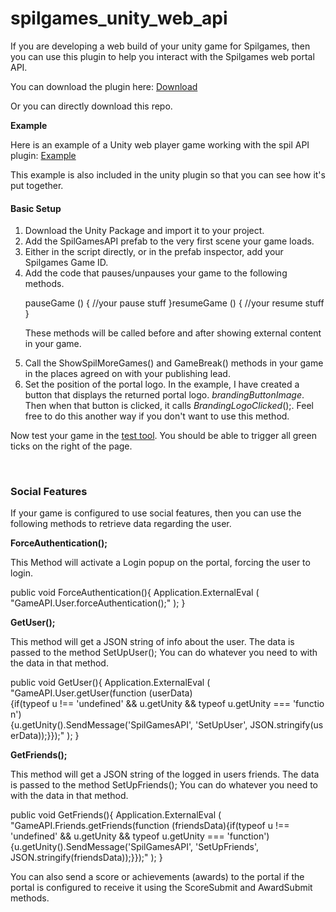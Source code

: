# spilgames_unity_web_api
If you are developing a web build of your unity game for Spilgames, then you can use this plugin to help you interact with the Spilgames web portal API.

You can download the plugin here: <a title="Unity Plugin" href="http://files.cdn.spilcloud.com/gameapi_plugin/1433324058_SpilgamesWebAPIUnityPluginV0_0_7.unitypackage">Download</a>

Or you can directly download this repo.

<strong>Example</strong>

Here is an example of a Unity web player game working with the spil API plugin: <a href="http://www.integrations.partner.spilgames.com/game/game-api-unity">Example</a>

This example is also included in the unity plugin so that you can see how it's put together.
<h4>Basic Setup</h4>
<ol>
	<li>Download the Unity Package and import it to your project.</li>
	<li>Add the SpilGamesAPI prefab to the very first scene your game loads.</li>
	<li>Either in the script directly, or in the prefab inspector, add your Spilgames Game ID.</li>
	<li>Add the code that pauses/unpauses your game to the following methods.

pauseGame ()
{
//your pause stuff
}resumeGame ()
{
//your resume stuff
}

These methods will be called before and after showing external content in your game.</li>
	<li>Call the ShowSpilMoreGames() and GameBreak() methods in your game in the places agreed on with your publishing lead.</li>
	<li>Set the position of the portal logo. In the example, I have created a button that displays the returned portal logo. <em>brandingButtonImage</em>. Then when that button is clicked, it calls <em>BrandingLogoClicked</em>();. Feel free to do this another way if you don't want to use this method.</li>
</ol>

Now test your game in the <a title="test tool" href="http://cdn.gameplayer.io/testtool/index.html#!/tester">test tool</a>. You should be able to trigger all green ticks on the right of the page.

&nbsp;
<h3>Social Features</h3>
If your game is configured to use social features, then you can use the following methods to retrieve data regarding the user.

<strong>ForceAuthentication();</strong>

This Method will activate a Login popup on the portal, forcing the user to login.


public void ForceAuthentication(){
Application.ExternalEval (
"GameAPI.User.forceAuthentication();"
);
}


<strong>GetUser();</strong>

This method will get a JSON string of info about the user. The data is passed to the method SetUpUser(); You can do whatever you need to with the data in that method.

public void GetUser(){
Application.ExternalEval (
"GameAPI.User.getUser(function (userData){if(typeof u !== 'undefined' &amp;&amp; u.getUnity &amp;&amp; typeof u.getUnity === 'function'){u.getUnity().SendMessage('SpilGamesAPI', 'SetUpUser', JSON.stringify(userData));}});"
);
}

<strong>GetFriends();</strong>

This method will get a JSON string of the logged in users friends. The data is passed to the method SetUpFriends(); You can do whatever you need to with the data in that method.


public void GetFriends(){
Application.ExternalEval (
"GameAPI.Friends.getFriends(function (friendsData){if(typeof u !== 'undefined' &amp;&amp; u.getUnity &amp;&amp; typeof u.getUnity === 'function'){u.getUnity().SendMessage('SpilGamesAPI', 'SetUpFriends', JSON.stringify(friendsData));}});"
);
}


You can also send a score or achievements (awards) to the portal if the portal is configured to receive it using the ScoreSubmit and AwardSubmit methods.
